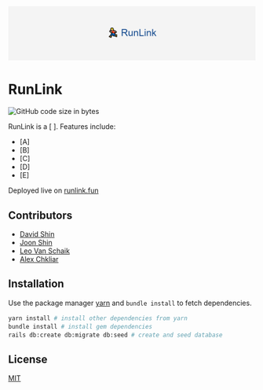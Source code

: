 ![](./app/assets/images/RunLink.png)
# RunLink
![GitHub code size in bytes](https://img.shields.io/github/languages/code-size/alexchkliar/runlink)

RunLink is a [ ].
Features include:
- [A]
- [B]
- [C]
- [D]
- [E]

Deployed live on [runlink.fun](https://runlink.fun)

## Contributors
- [David Shin](https://github.com/DavidShin0413)
- [Joon Shin](https://github.com/JoonHoShin2021)
- [Leo Van Schaik](https://github.com/leonardo-vanschaik)
- [Alex Chkliar](https://github.com/alexchkliar)

## Installation

Use the package manager [yarn](https://yarnpkg.com/) and `bundle install` to fetch dependencies.

``` bash
yarn install # install other dependencies from yarn
bundle install # install gem dependencies
rails db:create db:migrate db:seed # create and seed database
```

## License
[MIT](https://choosealicense.com/licenses/mit/)
